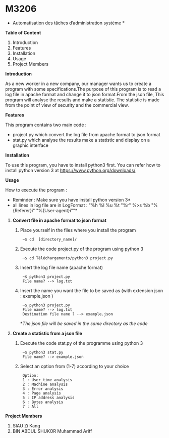 # M3206
* Automatisation des tâches d’administration système *


**Table of Content**
	
1. Introduction
1. Features
1. Installation 
1. Usage
1. Project Members

**Introduction**
	
As a new worker in a new company, our manager wants us to create a program with some specifications.The purpose of this program is to read a log file in apache format and change it to json format.From the json file, This program will analyse the results and make a statistic. The statistic is made from the point of view of security and the commercial view.

**Features**

This program contains two main code :
		
* project.py which convert the log file from apache format to json format
* stat.py which analyse the results make a statistic and display on a graphic interface

**Installation**

To use this program, you have to install python3 first. You can refer how to install python version 3 at https://www.python.org/downloads/  

**Usage**

How to execute the program :

* Reminder : Make sure you have install python version 3*
* all lines in log file are in LogFormat : "%h %l %u %t \"%r\" %>s %b \"%{Referer}i\" \"%{User-agent}i\""*

1. **Convert file in apache format to json format**
    1. Place yourself in the files where you install the program
            
            ~$ cd  [directory_name]/
    1. Execute the code project.py of the program using python 3 

            ~$ cd Téléchargements/python3 project.py
    1. Insert the log file name (apache format) 

            ~$ python3 project.py
            File name? --> log.txt
    1. Insert the name you want the file to be saved as (with extension json : exemple.json )
        
            ~$ python3 project.py
            File name? --> log.txt
            Destination file name ? --> example.json
        **The json file will be saved in the same directory as the code* 
1. **Create a statistic from a json file**
    1. Execute the code stat.py of the programme using python 3 
			
			~$ python3 stat.py
            File name? --> example.json
	1. Select an option from (1-7) according to your choice
	
			Option:
			1 : User time analysis
			2 : Machine analysis
			3 : Error analysis
			4 : Page analysis
			5 : IP address analysis
			6 : Bytes analysis
			7 : All
**Project Members**
1. SIAU Zi Kang
1. BIN ABDUL SHUKOR Muhammad Ariff
